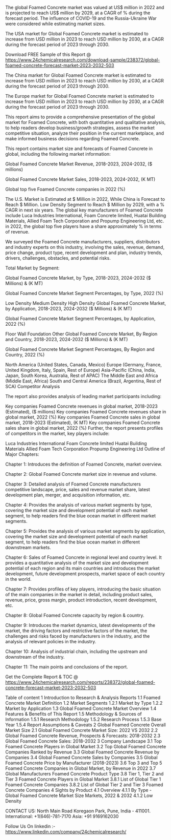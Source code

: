 The global Foamed Concrete market was valued at US$ million in 2022 and is projected to reach US$ million by 2029, at a CAGR of % during the forecast period. The influence of COVID-19 and the Russia-Ukraine War were considered while estimating market sizes.

The USA market for Global  Foamed Concrete market is estimated to increase from USD million in 2023 to reach USD million by 2030, at a CAGR during the forecast period of 2023 through 2030.

Download FREE Sample of this Report @ https://www.24chemicalresearch.com/download-sample/238372/global-foamed-concrete-forecast-market-2023-2032-503

The China market for Global  Foamed Concrete market is estimated to increase from USD million in 2023 to reach USD million by 2030, at a CAGR during the forecast period of 2023 through 2030.

The Europe market for Global  Foamed Concrete market is estimated to increase from USD million in 2023 to reach USD million by 2030, at a CAGR during the forecast period of 2023 through 2030.

This report aims to provide a comprehensive presentation of the global market for Foamed Concrete, with both quantitative and qualitative analysis, to help readers develop business/growth strategies, assess the market competitive situation, analyze their position in the current marketplace, and make informed business decisions regarding Foamed Concrete.

This report contains market size and forecasts of Foamed Concrete in global, including the following market information:

Global Foamed Concrete Market Revenue, 2018-2023, 2024-2032, ($ millions)

Global Foamed Concrete Market Sales, 2018-2023, 2024-2032, (K MT)

Global top five Foamed Concrete companies in 2022 (%)

The U.S. Market is Estimated at $ Million in 2022, While China is Forecast to Reach $ Million.
Low Density Segment to Reach $ Million by 2029, with a % CAGR in next six years.
The global key manufacturers of Foamed Concrete include Luca Industries International, Foam Concrete limited, Huatai Building Materials, Allied Foam Tech Corporation and Propump Engineering Ltd, etc. in 2022, the global top five players have a share approximately % in terms of revenue.

We surveyed the Foamed Concrete manufacturers, suppliers, distributors and industry experts on this industry, involving the sales, revenue, demand, price change, product type, recent development and plan, industry trends, drivers, challenges, obstacles, and potential risks.

Total Market by Segment:

Global Foamed Concrete Market, by Type, 2018-2023, 2024-2032 ($ Millions) & (K MT)

Global Foamed Concrete Market Segment Percentages, by Type, 2022 (%)

Low Density
Medium Density
High Density
Global Foamed Concrete Market, by Application, 2018-2023, 2024-2032 ($ Millions) & (K MT)

Global Foamed Concrete Market Segment Percentages, by Application, 2022 (%)

Floor
Wall
Foundation
Other
Global Foamed Concrete Market, By Region and Country, 2018-2023, 2024-2032 ($ Millions) & (K MT)

Global Foamed Concrete Market Segment Percentages, By Region and Country, 2022 (%)

North America (United States, Canada, Mexico)
Europe (Germany, France, United Kingdom, Italy, Spain, Rest of Europe)
Asia-Pacific (China, India, Japan, South Korea, Australia, Rest of APAC)
The Middle East and Africa (Middle East, Africa)
South and Central America (Brazil, Argentina, Rest of SCA)
Competitor Analysis

The report also provides analysis of leading market participants including:

Key companies Foamed Concrete revenues in global market, 2018-2023 (Estimated), ($ millions)
Key companies Foamed Concrete revenues share in global market, 2022 (%)
Key companies Foamed Concrete sales in global market, 2018-2023 (Estimated), (K MT)
Key companies Foamed Concrete sales share in global market, 2022 (%)
Further, the report presents profiles of competitors in the market, key players include:

Luca Industries International
Foam Concrete limited
Huatai Building Materials
Allied Foam Tech Corporation
Propump Engineering Ltd
Outline of Major Chapters:

Chapter 1: Introduces the definition of Foamed Concrete, market overview.

Chapter 2: Global Foamed Concrete market size in revenue and volume.

Chapter 3: Detailed analysis of Foamed Concrete manufacturers competitive landscape, price, sales and revenue market share, latest development plan, merger, and acquisition information, etc.

Chapter 4: Provides the analysis of various market segments by type, covering the market size and development potential of each market segment, to help readers find the blue ocean market in different market segments.

Chapter 5: Provides the analysis of various market segments by application, covering the market size and development potential of each market segment, to help readers find the blue ocean market in different downstream markets.

Chapter 6: Sales of Foamed Concrete in regional level and country level. It provides a quantitative analysis of the market size and development potential of each region and its main countries and introduces the market development, future development prospects, market space of each country in the world.

Chapter 7: Provides profiles of key players, introducing the basic situation of the main companies in the market in detail, including product sales, revenue, price, gross margin, product introduction, recent development, etc.

Chapter 8: Global Foamed Concrete capacity by region & country.

Chapter 9: Introduces the market dynamics, latest developments of the market, the driving factors and restrictive factors of the market, the challenges and risks faced by manufacturers in the industry, and the analysis of relevant policies in the industry.

Chapter 10: Analysis of industrial chain, including the upstream and downstream of the industry.

Chapter 11: The main points and conclusions of the report.

Get the Complete Report & TOC @ https://www.24chemicalresearch.com/reports/238372/global-foamed-concrete-forecast-market-2023-2032-503

Table of content
1 Introduction to Research & Analysis Reports
1.1 Foamed Concrete Market Definition
1.2 Market Segments
1.2.1 Market by Type
1.2.2 Market by Application
1.3 Global Foamed Concrete Market Overview
1.4 Features & Benefits of This Report
1.5 Methodology & Sources of Information
1.5.1 Research Methodology
1.5.2 Research Process
1.5.3 Base Year
1.5.4 Report Assumptions & Caveats
2 Global Foamed Concrete Overall Market Size
2.1 Global Foamed Concrete Market Size: 2022 VS 2032
2.2 Global Foamed Concrete Revenue, Prospects & Forecasts: 2018-2032
2.3 Global Foamed Concrete Sales: 2018-2032
3 Company Landscape
3.1 Top Foamed Concrete Players in Global Market
3.2 Top Global Foamed Concrete Companies Ranked by Revenue
3.3 Global Foamed Concrete Revenue by Companies
3.4 Global Foamed Concrete Sales by Companies
3.5 Global Foamed Concrete Price by Manufacturer (2018-2023)
3.6 Top 3 and Top 5 Foamed Concrete Companies in Global Market, by Revenue in 2022
3.7 Global Manufacturers Foamed Concrete Product Type
3.8 Tier 1, Tier 2 and Tier 3 Foamed Concrete Players in Global Market
3.8.1 List of Global Tier 1 Foamed Concrete Companies
3.8.2 List of Global Tier 2 and Tier 3 Foamed Concrete Companies
4 Sights by Product
4.1 Overview
4.1.1 By Type - Global Foamed Concrete Market Size Markets, 2022 & 2032
4.1.2 Low Density

CONTACT US:
North Main Road Koregaon Park, Pune, India - 411001.
International: +1(646)-781-7170
Asia: +91 9169162030

Follow Us On linkedin :- https://www.linkedin.com/company/24chemicalresearch/
